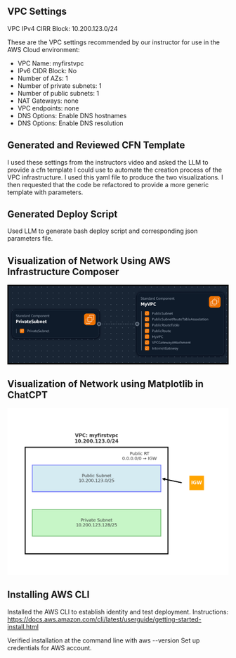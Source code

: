 ## VPC Settings
VPC IPv4 CIRR Block: 10.200.123.0/24

These are the VPC settings recommended by our instructor for use in the AWS Cloud environment:

- VPC Name: myfirstvpc
- IPv6 CIDR Block: No
- Number of AZs: 1
- Number of private subnets: 1
- Number of public subnets: 1
- NAT Gateways: none
- VPC endpoints: none
- DNS Options: Enable DNS hostnames
- DNS Options: Enable DNS resolution

## Generated and Reviewed CFN Template

I used these settings from the instructors video and asked the LLM to provide a cfn template I could use to automate the creation process of the VPC infrastructure. I used this yaml file to produce the two visualizations. I then requested that the code be refactored to provide a more generic template with parameters.

## Generated Deploy Script

Used LLM to generate bash deploy script and corresponding json parameters file.

## Visualization of Network Using AWS Infrastructure Composer

![Diagram of network from AWS Infrastructure Composer](assets/aws_infr_composer.png)

## Visualization of Network using Matplotlib in ChatCPT
![Diagram of network from ChatGPT](assets/chatgpt_vpc_diagram.png)

## Installing AWS CLI

Installed the AWS CLI to establish identity and test deployment.
Instructions: https://docs.aws.amazon.com/cli/latest/userguide/getting-started-install.html

Verified installation at the command line with aws --version
Set up credentials for AWS account.


